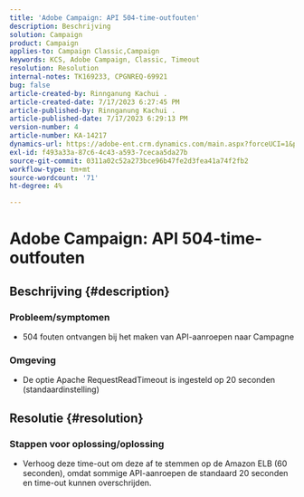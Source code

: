 ```yaml
---
title: 'Adobe Campaign: API 504-time-outfouten'
description: Beschrijving
solution: Campaign
product: Campaign
applies-to: Campaign Classic,Campaign
keywords: KCS, Adobe Campaign, Classic, Timeout
resolution: Resolution
internal-notes: TK169233, CPGNREQ-69921
bug: false
article-created-by: Rinnganung Kachui .
article-created-date: 7/17/2023 6:27:45 PM
article-published-by: Rinnganung Kachui .
article-published-date: 7/17/2023 6:29:13 PM
version-number: 4
article-number: KA-14217
dynamics-url: https://adobe-ent.crm.dynamics.com/main.aspx?forceUCI=1&pagetype=entityrecord&etn=knowledgearticle&id=efdf219e-cf24-ee11-9cbd-6045bd0065f9
exl-id: f493a33a-87c6-4c43-a593-7cecaa5da27b
source-git-commit: 0311a02c52a273bce96b47fe2d3fea41a74f2fb2
workflow-type: tm+mt
source-wordcount: '71'
ht-degree: 4%

---
```


# Adobe Campaign: API 504-time-outfouten

## Beschrijving {#description}




### Probleem/symptomen



- 504 fouten ontvangen bij het maken van API-aanroepen naar Campagne






### Omgeving



- De optie Apache RequestReadTimeout is ingesteld op 20 seconden (standaardinstelling)



## Resolutie {#resolution}




### Stappen voor oplossing/oplossing



- Verhoog deze time-out om deze af te stemmen op de Amazon ELB (60 seconden), omdat sommige API-aanroepen de standaard 20 seconden en time-out kunnen overschrijden.
